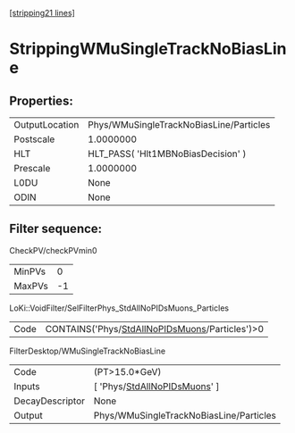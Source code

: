[\[stripping21 lines\]](../stripping21-index.md)

# StrippingWMuSingleTrackNoBiasLine

## Properties:

|                |                                         |
|----------------|-----------------------------------------|
| OutputLocation | Phys/WMuSingleTrackNoBiasLine/Particles |
| Postscale      | 1.0000000                               |
| HLT            | HLT_PASS( 'Hlt1MBNoBiasDecision' )      |
| Prescale       | 1.0000000                               |
| L0DU           | None                                    |
| ODIN           | None                                    |

## Filter sequence:

CheckPV/checkPVmin0

|        |     |
|--------|-----|
| MinPVs | 0   |
| MaxPVs | -1  |

LoKi::VoidFilter/SelFilterPhys_StdAllNoPIDsMuons_Particles

|      |                                                                                                        |
|------|--------------------------------------------------------------------------------------------------------|
| Code | CONTAINS('Phys/[StdAllNoPIDsMuons](../commonparticles/stripping21-stdallnopidsmuons.md)/Particles')\>0 |

FilterDesktop/WMuSingleTrackNoBiasLine

|                 |                                                                                       |
|-----------------|---------------------------------------------------------------------------------------|
| Code            | (PT\>15.0\*GeV)                                                                       |
| Inputs          | \[ 'Phys/[StdAllNoPIDsMuons](../commonparticles/stripping21-stdallnopidsmuons.md)' \] |
| DecayDescriptor | None                                                                                  |
| Output          | Phys/WMuSingleTrackNoBiasLine/Particles                                               |
